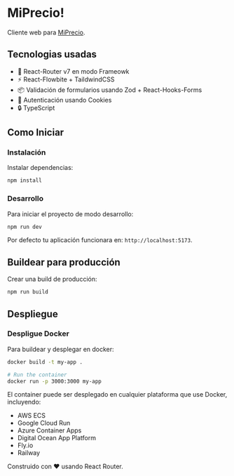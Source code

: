 # MiPrecio!

Cliente web para [MiPrecio](https://github.com/waskull/miprecio).

## Tecnologias usadas

- 🚀 React-Router v7 en modo Frameowk
- ⚡️ React-Flowbite + TaildwindCSS
- 📦 Validación de formularios usando Zod + React-Hooks-Forms 
- 🔄 Autenticación usando Cookies
- 🔒 TypeScript

## Como Iniciar

### Instalación

Instalar dependencias:

```bash
npm install
```

### Desarrollo

Para iniciar el proyecto de modo desarrollo:

```bash
npm run dev
```

Por defecto tu aplicación funcionara en: `http://localhost:5173`.

## Buildear para producción

Crear una build de producción:

```bash
npm run build
```

## Despliegue

### Despligue Docker

Para buildear y desplegar en docker:

```bash
docker build -t my-app .

# Run the container
docker run -p 3000:3000 my-app
```

El container puede ser desplegado en cualquier plataforma que use Docker, incluyendo:

- AWS ECS
- Google Cloud Run
- Azure Container Apps
- Digital Ocean App Platform
- Fly.io
- Railway

Construido con ❤️ usando React Router.
